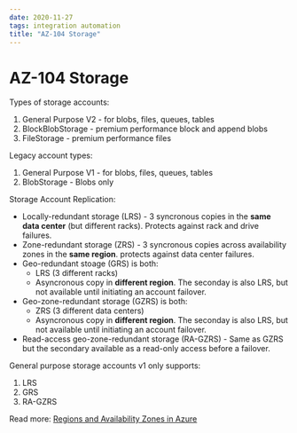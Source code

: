 ```yaml
---
date: 2020-11-27
tags: integration automation
title: "AZ-104 Storage"
---
```

# AZ-104 Storage

Types of storage accounts:

1. General Purpose V2 - for blobs, files, queues, tables
2. BlockBlobStorage - premium performance block and append blobs
3. FileStorage - premium performance files

Legacy account types:

1. General Purpose V1 - for blobs, files, queues, tables
2. BlobStorage - Blobs only

Storage Account Replication:

- Locally-redundant storage (LRS) - 3 syncronous copies in the **same data center** (but different racks). Protects against rack and drive failures.
- Zone-redundant storage (ZRS) - 3 syncronous copies across availability zones in the **same region**. protects against data center failures.
- Geo-redundant stoage (GRS) is both:
  - LRS (3 different racks)
  - Asyncronous copy in **different region**. The seconday is also LRS, but not available until initiating an account failover.
- Geo-zone-redundant storage (GZRS) is both:
  - ZRS (3 different data centers)
  - Asyncronous copy in **different region**. The seconday is also LRS, but not available until initiating an account failover.
- Read-access geo-zone-redundant storage (RA-GZRS) - Same as GZRS but the secondary available as a read-only access before a failover.

General purpose storage accounts v1 only supports:

1. LRS
2. GRS
3. RA-GZRS


Read more: [Regions and Availability Zones in Azure](https://docs.microsoft.com/en-us/azure/availability-zones/az-overview)
